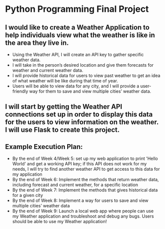 # Python Programming Final Project

## I would like to create a Weather Application to help individuals view what the weather is like in the area they live in. 
- Using the Weather API, I will create an API key to gather specific weather data. 
- I will take in the person’s desired location and give them forecasts for weather and current weather data. 
- I will provide historical data for users to view past weather to get an idea of what weather will be like during that time of year.
- Users will be able to view data for any city, and I will provide a user-friendly way for them to save and view multiple cities’ weather data.
## I will start by getting the Weather API connections set up in order to display this data for the users to view information on the weather. I will use Flask to create this project.

## Example Execution Plan:
- By the end of Week 4/Week 5: set up my web application to print 'Hello World' and get a working API key; if this API does not work for my needs, I will try to find another weather API to get access to this data for my application
- By the end of Week 6: Implement the methods that return weather data, including forecast and current weather, for a specific location
- By the end of Week 7: Implement the methods that gives historical data for a given city  
- By the end of Week 8: Implement a way for users to save and view multiple cities’ weather data
- By the end of Week 9: Launch a local web app where people can use my Weather application and troubleshoot and debug any bugs. Users should be able to use my Weather application!
